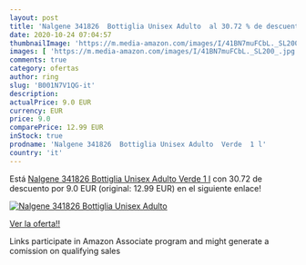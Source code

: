 ```yaml
---
layout: post
title: 'Nalgene 341826  Bottiglia Unisex Adulto  al 30.72 % de descuento'
date: 2020-10-24 07:04:57
thumbnailImage: 'https://m.media-amazon.com/images/I/41BN7muFCbL._SL200_.jpg'
images: [ 'https://m.media-amazon.com/images/I/41BN7muFCbL._SL200_.jpg' ]
comments: true
category: ofertas
author: ring
slug: 'B001N7V1QG-it'
description:
actualPrice: 9.0 EUR
currency: EUR
price: 9.0
comparePrice: 12.99 EUR
inStock: true
prodname: 'Nalgene 341826  Bottiglia Unisex Adulto  Verde  1 l'
country: 'it'
---
```


Está [Nalgene 341826  Bottiglia Unisex Adulto  Verde  1 l](https://www.amazon.it/dp/B001N7V1QG/?tag=tolees00-21) con 30.72 de descuento por 9.0 EUR (original: 12.99 EUR) en el siguiente enlace!

[![Nalgene 341826  Bottiglia Unisex Adulto ](https://m.media-amazon.com/images/I/41BN7muFCbL._SL200_.jpg)](https://www.amazon.it/dp/B001N7V1QG/?tag=tolees00-21)

[Ver la oferta!!](https://www.amazon.it/dp/B001N7V1QG/?tag=tolees00-21)

Links participate in Amazon Associate program and might generate a comission on qualifying sales


